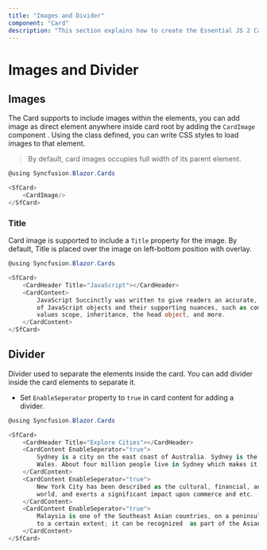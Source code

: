 ```yaml
---
title: "Images and Divider"
component: "Card"
description: "This section explains how to create the Essential JS 2 Card component with different images, title, and divider."
---
```


<!-- markdownlint-disable MD036 -->

# Images and Divider

## Images

The Card supports to include images within the elements, you can add image as direct element anywhere inside card root by adding the `CardImage` component . Using the class defined, you can write CSS styles to load images to that element.

> By default, card images occupies full width of its parent element.

```csharp
@using Syncfusion.Blazor.Cards

<SfCard>
    <CardImage/>
</SfCard>
```

### Title

Card image is supported to include a `Title` property for the image. By default, Title is placed over the image on left-bottom position with overlay.

```csharp
@using Syncfusion.Blazor.Cards

<SfCard>
    <CardHeader Title="JavaScript"></CardHeader>
    <CardContent>
        JavaScript Succinctly was written to give readers an accurate, concise examination
        of JavaScript objects and their supporting nuances, such as complex values, primitive
        values scope, inheritance, the head object, and more.
    </CardContent>
</SfCard>
```

## Divider

Divider used to separate the elements inside the card. You can add divider inside the card elements to separate it.

* Set `EnableSeperator` property to `true` in card content for adding a divider.

```csharp
@using Syncfusion.Blazor.Cards

<SfCard>
    <CardHeader Title="Explore Cities"></CardHeader>
    <CardContent EnableSeperator="true">
        Sydney is a city on the east coast of Australia. Sydney is the capital city of New South
        Wales. About four million people live in Sydney which makes it the biggest cityin Oceania.
    </CardContent>
    <CardContent EnableSeperator="true">
        New York City has been described as the cultural, financial, and media capital of the
        world, and exerts a significant impact upon commerce and etc.
    </CardContent>
    <CardContent EnableSeperator="true">
        Malaysia is one of the Southeast Asian countries, on a peninsula of the Asian continent,
        to a certain extent; it can be recognized  as part of the Asian continent.
    </CardContent>
</SfCard>

```